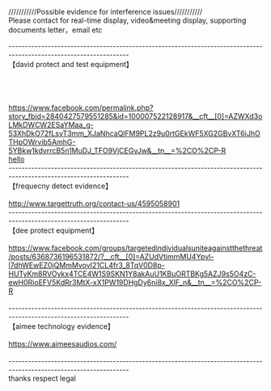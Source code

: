 <br>
<br>
<br>
///////////Possible evidence for interference issues/////////// <br>
Please contact for real-time display, video&meeting display, supporting documents letter，email etc<br>

-------------------------------------------------------------------------------------------------------------------<br>
【david protect and test equipment】<br>
<br>
<br>
<br>
<br>
https://www.facebook.com/permalink.php?story_fbid=2840427579551285&id=100007522128917&__cft__[0]=AZWXd3oLMkDWCW2ESaYMaa_g-53XhDkO72fLsvT3mm_XJaNhcaQlFM9PL2z9u0rtGEkWF5XG2GBvXT6iJhOTHpOWrvib5AmhG-5YBkw1kdyrrcB5n1MuDJ_TFO9VjCEGvJw&__tn__=%2CO%2CP-R<br>
<a href="http://www.targettruth.org">hello</a>
<br>
-------------------------------------------------------------------------------------------------------------------<br>
【frequecny detect evidence】<br>
<br>
http://www.targettruth.org/contact-us/4595058901<br>
-------------------------------------------------------------------------------------------------------------------<br>
【dee protect equipment】<br>
<br>
https://www.facebook.com/groups/targetedindividualsuniteagainstthethreat/posts/6368736196531872/?__cft__[0]=AZUdVtimmMU4Ypvl-l7dhWEwEZ0jQMmMvovI21CL4fr3_8TqV0D8p-HUTyKm8RVOykx4TCE4W1S9SKN1Y8akAuU1KBuORTBKg5AZJ9s5O4zC-ewH0RioEFV5KdRr3MtX-xX1PW19DHgDy6ni8x_XlF_n&__tn__=%2CO%2CP-R<br>
<br>
-------------------------------------------------------------------------------------------------------------------<br>
【aimee technology evidence】<br>
<br>
https://www.aimeesaudios.com/<br>
<br>
-------------------------------------------------------------------------------------------------------------------<br>
thanks respect legal
